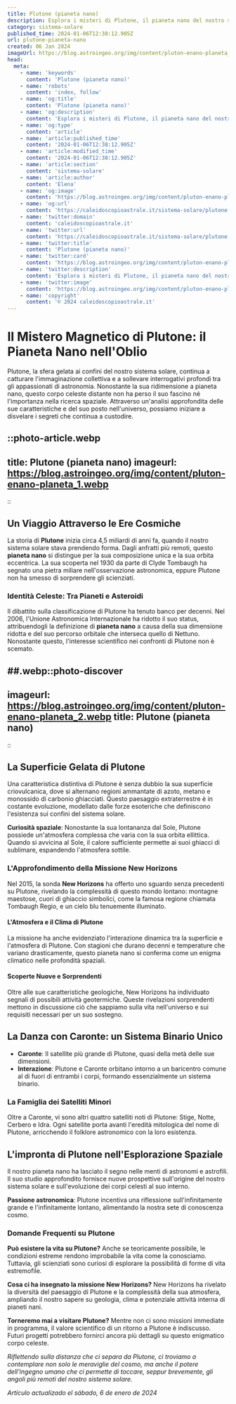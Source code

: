 ```yaml
---
title: Plutone (pianeta nano)
description: Esplora i misteri di Plutone, il pianeta nano del nostro sistema solare. Scopri la sua storia, struttura e le recenti scoperte!
category: sistema-solare
published_time: 2024-01-06T12:38:12.905Z
url: plutone-pianeta-nano
created: 06 Jan 2024
imageUrl: https://blog.astroingeo.org/img/content/pluton-enano-planeta_1.webp
head:
  meta:
    - name: 'keywords'
      content: 'Plutone (pianeta nano)'
    - name: 'robots'
      content: 'index, follow'
    - name: 'og:title'
      content: 'Plutone (pianeta nano)'
    - name: 'og:description'
      content: 'Esplora i misteri di Plutone, il pianeta nano del nostro sistema solare. Scopri la sua storia, struttura e le recenti scoperte!'
    - name: 'og:type'
      content: 'article'
    - name: 'article:published_time'
      content: '2024-01-06T12:38:12.905Z'
    - name: 'article:modified_time'
      content: '2024-01-06T12:38:12.905Z'
    - name: 'article:section'
      content: 'sistema-solare'
    - name: 'article:author'
      content: 'Elena'
    - name: 'og:image'
      content: 'https://blog.astroingeo.org/img/content/pluton-enano-planeta_1.webp'
    - name: 'og:url'
      content: 'https://caleidoscopioastrale.it/sistema-solare/plutone-pianeta-nano'
    - name: 'twitter:domain'
      content: 'caleidoscopioastrale.it'
    - name: 'twitter:url'
      content: 'https://caleidoscopioastrale.it/sistema-solare/plutone-pianeta-nano'
    - name: 'twitter:title'
      content: 'Plutone (pianeta nano)'
    - name: 'twitter:card'
      content: 'https://blog.astroingeo.org/img/content/pluton-enano-planeta_1.webp'
    - name: 'twitter:description'
      content: 'Esplora i misteri di Plutone, il pianeta nano del nostro sistema solare. Scopri la sua storia, struttura e le recenti scoperte!'
    - name: 'twitter:image'
      content: 'https://blog.astroingeo.org/img/content/pluton-enano-planeta_1.webp'
    - name: 'copyright'
      content: '© 2024 caleidoscopioastrale.it'
---
```

# Il Mistero Magnetico di Plutone: il Pianeta Nano nell'Oblio

Plutone, la sfera gelata ai confini del nostro sistema solare, continua a catturare l'immaginazione collettiva e a sollevare interrogativi profondi tra gli appassionati di astronomia. Nonostante la sua ridimensione a pianeta nano, questo corpo celeste distante non ha perso il suo fascino né l'importanza nella ricerca spaziale. Attraverso un'analisi approfondita delle sue caratteristiche e del suo posto nell'universo, possiamo iniziare a disvelare i segreti che continua a custodire.

::photo-article.webp
---
title: Plutone (pianeta nano)
imageurl: https://blog.astroingeo.org/img/content/pluton-enano-planeta_1.webp
---
::

## Un Viaggio Attraverso le Ere Cosmiche

La storia di **Plutone** inizia circa 4,5 miliardi di anni fa, quando il nostro sistema solare stava prendendo forma. Dagli anfratti più remoti, questo **pianeta nano** si distingue per la sua composizione unica e la sua orbita eccentrica. La sua scoperta nel 1930 da parte di Clyde Tombaugh ha segnato una pietra miliare nell'osservazione astronomica, eppure Plutone non ha smesso di sorprendere gli scienziati.

### Identità Celeste: Tra Pianeti e Asteroidi

Il dibattito sulla classificazione di Plutone ha tenuto banco per decenni. Nel 2006, l'Unione Astronomica Internazionale ha ridotto il suo status, attribuendogli la definizione di **pianeta nano** a causa della sua dimensione ridotta e del suo percorso orbitale che interseca quello di Nettuno. Nonostante questo, l'interesse scientifico nei confronti di Plutone non è scemato. 

##.webp::photo-discover
---
imageurl: https://blog.astroingeo.org/img/content/pluton-enano-planeta_2.webp
title: Plutone (pianeta nano)
---
::

## La Superficie Gelata di Plutone

Una caratteristica distintiva di Plutone è senza dubbio la sua superficie criovulcanica, dove si alternano regioni ammantate di azoto, metano e monossido di carbonio ghiacciati. Questo paesaggio extraterrestre è in costante evoluzione, modellato dalle forze esoteriche che definiscono l'esistenza sui confini del sistema solare. 

**Curiosità spaziale**: Nonostante la sua lontananza dal Sole, Plutone possiede un'atmosfera complessa che varia con la sua orbita ellittica. Quando si avvicina al Sole, il calore sufficiente permette ai suoi ghiacci di sublimare, espandendo l'atmosfera sottile. 

### L'Approfondimento della Missione New Horizons

Nel 2015, la sonda **New Horizons** ha offerto uno sguardo senza precedenti su Plutone, rivelando la complessità di questo mondo lontano: montagne maestose, cuori di ghiaccio simbolici, come la famosa regione chiamata Tombaugh Regio, e un cielo blu tenuemente illuminato.

#### L'Atmosfera e il Clima di Plutone

La missione ha anche evidenziato l'interazione dinamica tra la superficie e l'atmosfera di Plutone. Con stagioni che durano decenni e temperature che variano drasticamente, questo pianeta nano si conferma come un enigma climatico nelle profondità spaziali.

#### Scoperte Nuove e Sorprendenti

Oltre alle sue caratteristiche geologiche, New Horizons ha individuato segnali di possibili attività geotermiche. Queste rivelazioni sorprendenti mettono in discussione ciò che sappiamo sulla vita nell'universo e sui requisiti necessari per un suo sostegno.

## La Danza con Caronte: un Sistema Binario Unico

- **Caronte**: Il satellite più grande di Plutone, quasi della metà delle sue dimensioni.
- **Interazione**: Plutone e Caronte orbitano intorno a un baricentro comune al di fuori di entrambi i corpi, formando essenzialmente un sistema binario.

### La Famiglia dei Satelliti Minori

Oltre a Caronte, vi sono altri quattro satelliti noti di Plutone: Stige, Notte, Cerbero e Idra. Ogni satellite porta avanti l'eredità mitologica del nome di Plutone, arricchendo il folklore astronomico con la loro esistenza. 

## L'impronta di Plutone nell'Esplorazione Spaziale

Il nostro pianeta nano ha lasciato il segno nelle menti di astronomi e astrofili. Il suo studio approfondito fornisce nuove prospettive sull'origine del nostro sistema solare e sull'evoluzione dei corpi celesti al suo interno.

**Passione astronomica**: Plutone incentiva una riflessione sull'infinitamente grande e l'infinitamente lontano, alimentando la nostra sete di conoscenza cosmo.

### Domande Frequenti su Plutone

**Può esistere la vita su Plutone?**
Anche se teoricamente possibile, le condizioni estreme rendono improbabile la vita come la conosciamo. Tuttavia, gli scienziati sono curiosi di esplorare la possibilità di forme di vita estremofile.

**Cosa ci ha insegnato la missione New Horizons?**
New Horizons ha rivelato la diversità del paesaggio di Plutone e la complessità della sua atmosfera, ampliando il nostro sapere su geologia, clima e potenziale attività interna di pianeti nani.

**Torneremo mai a visitare Plutone?**
Mentre non ci sono missioni immediate in programma, il valore scientifico di un ritorno a Plutone è indiscusso. Futuri progetti potrebbero fornirci ancora più dettagli su questo enigmatico corpo celeste.

*Riflettendo sulla distanza che ci separa da Plutone, ci troviamo a contemplare non solo le meraviglie del cosmo, ma anche il potere dell'ingegno umano che ci permette di toccare, seppur brevemente, gli angoli più remoti del nostro sistema solare.*

_Artículo actualizado el sábado, 6 de enero de 2024_